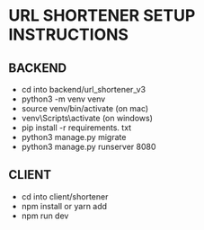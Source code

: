 # URL SHORTENER SETUP INSTRUCTIONS

## BACKEND
* cd into backend/url_shortener_v3
* python3 -m venv venv
* source venv/bin/activate (on mac)
* venv\Scripts\activate (on windows)
* pip install -r requirements. txt
* python3 manage.py migrate
* python3 manage.py runserver 8080


## CLIENT
* cd into client/shortener
* npm install or yarn add
* npm run dev

